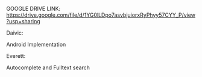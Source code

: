 GOOGLE DRIVE LINK: https://drive.google.com/file/d/1YG0lLDpo7asvbjuiorxRyPhyy57CYY_P/view?usp=sharing

Daivic:

Android Implementation

Everett:

Autocomplete and Fulltext search



